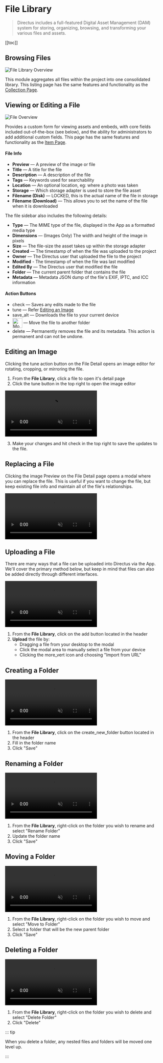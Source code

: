 # File Library

> Directus includes a full-featured Digital Asset Management (DAM) system for storing, organizing, browsing, and
> transforming your various files and assets.

[[toc]]

## Browsing Files

![File Library Overview](../assets/app/file-library-overview.png)

This module aggregates all files within the project into one consolidated library. This listing page has the same
features and functionality as the [Collection Page](/app/content-collections/).

## Viewing or Editing a File

![File Overview](../assets/app/file-overview.png)

Provides a custom form for viewing assets and embeds, with core fields included out-of-the-box (see below), and the
ability for administrators to add additional custom fields. This page has the same features and functionality as the
[Item Page](/getting-started/glossary/#items).

#### File Info

- **Preview** — A preview of the image or file
- **Title** — A title for the file
- **Description** — A description of the file
- **Tags** — Keywords used for searchability
- **Location** — An optional location, eg: where a photo was taken
- **Storage** — Which storage adapter is used to store the file asset
- **Filename (Disk)** — LOCKED, this is the actual name of the file in storage
- **Filename (Download)** — This allows you to set the name of the file when it is downloaded

The file sidebar also includes the following details:

- **Type** — The MIME type of the file, displayed in the App as a formatted media type
- **Dimensions** — (Images Only) The width and height of the image in pixels
- **Size** — The file-size the asset takes up within the storage adapter
- **Created** — The timestamp of when the file was uploaded to the project
- **Owner** — The Directus user that uploaded the file to the project
- **Modified** - The timestamp of when the file was last modified
- **Edited By** — The Directus user that modified the file
- **Folder** — The current parent folder that contains the file
- **Metadata** — Metadata JSON dump of the file's EXIF, IPTC, and ICC information

#### Action Buttons

- <span mi btn >check</span> — Saves any edits made to the file
- <span mi btn sec>tune</span> — Refer [Editing an Image](#editing-an-image)
- <span mi btn sec>save_alt</span> — Downloads the file to your current device
- <img src="../assets/buttons/move-file.png" alt="Move to Folder" height="32" style="vertical-align: middle; margin: 2px 0">
  — Move the file to another folder
- <span mi btn dngr>delete</span> — Permanently removes the file and its metadata. This action is permanent and can not
  be undone.

## Editing an Image

Clicking the <span mi btn sec>tune</span> action button on the File Detail opens an image editor for rotating, cropping,
or mirroring the file.

1. From the **File Library**, click a file to open it's detail page
2. Click the <span mi btn sec>tune</span> button in the top right to open the image editor

<video alt="Image Editing" loop muted controls>
  <source src="https://cdn.directus.io/docs/app/image-editing-lvizc9.mp4" type="video/mp4">
</video>

3. Make your changes and hit <span mi btn>check</span> in the top right to save the updates to the file.

## Replacing a File

Clicking the image Preview on the File Detail page opens a modal where you can replace the file. This is useful if you
want to change the file, but keep existing file info and maintain all of the file's relationships.

<video alt="Replacing a File" loop muted controls>
  <source src="https://cdn.directus.io/docs/app/replace-file-lvizc9.mp4" type="video/mp4">
</video>

## Uploading a File

There are many ways that a file can be uploaded into Directus via the App. We'll cover the primary method below, but
keep in mind that files can also be added directly through different interfaces.

<video alt="Uploading a File" loop muted controls>
  <source src="https://cdn.directus.io/docs/app/upload-file-lvizc9.mp4" type="video/mp4">
</video>

1. From the **File Library**, click on the <span mi btn >add</span> button located in the header
2. **Upload** the file by:
   - Dragging a file from your desktop to the modal
   - Click the modal area to manually select a file from your device
   - Clicking the <span mi icon>more_vert</span> icon and choosing "Import from URL"

## Creating a Folder

<video alt="Creating a Folder" loop muted controls>
  <source src="https://cdn.directus.io/docs/app/create-folder-lvizc9.mp4" type="video/mp4">
</video>

1. From the **File Library**, click on the <span mi btn sec>create_new_folder</span> button located in the header
2. Fill in the folder name
3. Click "Save"

## Renaming a Folder

<video alt="Renaming a Folder" loop muted controls>
  <source src="https://cdn.directus.io/docs/app/rename-folder-lvizc9.mp4" type="video/mp4">
</video>

1. From the **File Library**, right-click on the folder you wish to rename and select "Rename Folder"
2. Update the folder name
3. Click "Save"

## Moving a Folder

<video alt="Moving a Folder" loop muted controls>
  <source src="https://cdn.directus.io/docs/app/move-folder-lvizc9.mp4" type="video/mp4">
</video>

1. From the **File Library**, right-click on the folder you wish to move and select "Move to Folder"
2. Select a folder that will be the new parent folder
3. Click "Save"

## Deleting a Folder

<video alt="Deleting a Folder" loop muted controls>
  <source src="https://cdn.directus.io/docs/app/delete-folder-lvizc9.mp4" type="video/mp4">
</video>

1. From the **File Library**, right-click on the folder you wish to delete and select "Delete Folder"
2. Click "Delete"

::: tip

When you delete a folder, any nested files and folders will be moved one level up.

:::
